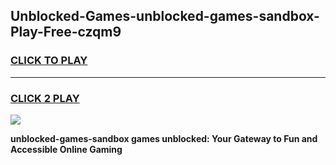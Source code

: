 
## Unblocked-Games-unblocked-games-sandbox-Play-Free-czqm9
<h3>
<a href="https://premium76.site?title=unblocked-games-sandbox&ref=20A">CLICK TO PLAY</a></h3>
<hr>

<h3>
<a href="https://premium76.site?title=unblocked-games-sandbox&ref=20A">CLICK 2 PLAY</a>
  
</h3>

<a href="https://premium76.site?title=unblocked-games-sandbox&ref=20A"><img src="https://clearcache.store/games.png"></a>


**unblocked-games-sandbox games unblocked: Your Gateway to Fun and Accessible Online Gaming**
